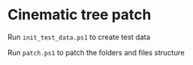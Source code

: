 # Cinematic tree patch

Run `init_test_data.ps1` to create test data

Run `patch.ps1` to patch the folders and files structure
